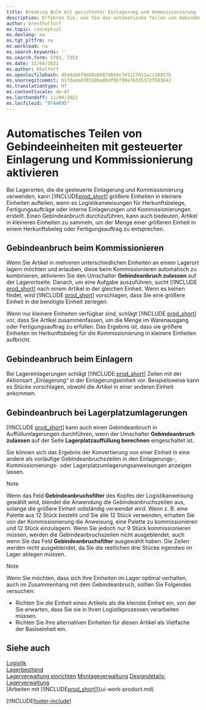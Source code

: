 ```yaml
---
title: Breaking Bulk mit gerichteter Einlagerung und Kommissionierung
description: Erfahren Sie, wie Sie das automatische Teilen von Gebindeeinheiten mit gerichteter Einlagerung und Kommissionierung sowie den Gebindeanbruch beim Kommissionieren, Einlagern, Lagerplatzumlagern und mehr aktivieren.
author: brentholtorf
ms.topic: conceptual
ms.devlang: na
ms.tgt_pltfrm: na
ms.workload: na
ms.search.keywords: ''
ms.search.form: 5703, 7352
ms.date: 11/04/2022
ms.author: bholtorf
ms.openlocfilehash: d5e8ab6f0e60ab8874669c7e5127411acc58957b
ms.sourcegitcommit: 61fdaded30310ba8bdf95f99e76335372f583642
ms.translationtype: HT
ms.contentlocale: de-AT
ms.lasthandoff: 11/04/2022
ms.locfileid: "9744695"
---
```

# <a name="enable-automatic-breaking-bulk-with-directed-put-away-and-pick"></a>Automatisches Teilen von Gebindeeinheiten mit gesteuerter Einlagerung und Kommissionierung aktivieren

Bei Lagerorten, die die gesteuerte Einlagerung und Kommissionierung verwenden, kann [!INCLUDE[prod_short](includes/prod_short.md)] größere Einheiten in kleinere Einheiten aufteilen, wenn es Logistikanweisungen für Herkunftsbelege, Fertigungsaufträge oder interne Einlagerungen und Kommissionierungen erstellt. Einen Gebindeanbruch durchzuführen, kann auch bedeuten, Artikel in kleineren Einheiten zu sammeln, um der Menge einer größeren Einheit in einem Herkunftsbeleg oder Fertigungsauftrag zu entsprechen.

## <a name="breakbulk-in-picks"></a>Gebindeanbruch beim Kommissionieren  

Wenn Sie Artikel in mehreren unterschiedlichen Einheiten an einem Lagerort lagern möchten und erlauben, diese beim Kommissionieren automatisch zu kombinieren, aktivieren Sie den Umschalter **Gebindeanbruch zulassen** auf der Lagerortseite. Danach, um eine Aufgabe auszuführen, sucht [!INCLUDE [prod_short](includes/prod_short.md)] nach einem Artikel in der gleichen Einheit. Wenn es keinen findet, wird [!INCLUDE [prod_short](includes/prod_short.md)] vorschlagen, dass Sie eine größere Einheit in die benötigte Einheit zerlegen.  

Wenn nur kleinere Einheiten verfügbar sind, schlägt [!INCLUDE [prod_short](includes/prod_short.md)] vor, dass Sie Artikel zusammenfassen, um die Menge im Warenausgang oder Fertigungsauftrag zu erfüllen. Das Ergebnis ist, dass sie größere Einheiten im Herkunftsbeleg für die Kommissionierung in kleinere Einheiten aufbricht.  

## <a name="breakbulk-in-put-aways"></a>Gebindeanbruch beim Einlagern  

Bei Lagereinlagerungen schlägt [!INCLUDE [prod_short](includes/prod_short.md)] Zeilen mit der Aktionsart „Einlagerung“ in der Einlagerungseinheit vor. Beispielsweise kann es Stücke vorschlagen, obwohl die Artikel in einer anderen Einheit ankommen.  

## <a name="breakbulk-in-movements"></a>Gebindeanbruch bei Lagerplatzumlagerungen  

[!INCLUDE [prod_short](includes/prod_short.md)] kann auch einen Gebindeanbruch in Auffüllumlagerungen durchführen, wenn der Umschalter **Gebindeanbruch zulassen** auf der Seite **Lagerplatzauffüllung berechnen** eingeschaltet ist.  

Sie können sich das Ergebnis der Konvertierung von einer Einheit in eine andere als vorläufige Gebindeanbruchszeilen in den Einlagerungs-, Kommissionierungs- oder Lagerplatzumlagerungsanweisungen anzeigen lassen.  

> [!NOTE]  
> Wenn das Feld **Gebindeanbruchsfilter** des Kopfes der Logistikanweisung gewählt wird, blendet die Anwendung die Gebindeanbruchszeilen aus, solange die größere Einheit vollständig verwendet wird. Wenn z. B. eine Palette aus 12 Stück besteht und Sie alle 12 Stück verwenden, erhalten Sie von der Kommissionierung die Anweisung, eine Palette zu kommissionieren und 12 Stück einzulagern. Wenn Sie jedoch nur 9 Stück kommissionieren müssen, werden die Gebindeanbruchszeilen nicht ausgeblendet, auch wenn Sie das Feld **Gebindeanbruchsfilter** ausgewählt haben. Die Zeilen werden nicht ausgeblendet, da Sie die restlichen drei Stücke irgendwo im Lager ablegen müssen.  

> [!NOTE]  
> Wenn Sie möchten, dass sich Ihre Einheiten im Lager optimal verhalten, auch im Zusammenhang mit dem Gebindeanbruch, sollten Sie Folgendes versuchen:  
>
> - Richten Sie die Einheit eines Artikels als die kleinste Einheit ein, von der Sie erwarten, dass Sie sie in Ihren Logistikprozessen verarbeiten müssen.  
> - Richten Sie Ihre alternativen Einheiten für diesen Artikel als Vielfache der Basiseinheit ein.  

## <a name="see-also"></a>Siehe auch  

[Logistik](warehouse-manage-warehouse.md)  
[Lagerbesttand](inventory-manage-inventory.md)  
[Lagerverwaltung einrichten](warehouse-setup-warehouse.md) 
[Montageverwaltung](assembly-assemble-items.md)
[Designdetails: Lagerverwaltung](design-details-warehouse-management.md)  
[Arbeiten mit [!INCLUDE[prod_short](includes/prod_short.md)]](ui-work-product.md)  


[!INCLUDE[footer-include](includes/footer-banner.md)]